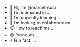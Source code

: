 - 👋 Hi, I’m @marcelosura
- 👀 I’m interested in ...
- 🌱 I’m currently learning ...
- 💞️ I’m looking to collaborate on ...
- 📫 How to reach me ...
- 😄 Pronouns: ...
- ⚡ Fun fact: ...

<!---
marcelosura/marcelosura is a ✨ special ✨ repository because its `README.md` (this file) appears on your GitHub profile.
You can click the Preview link to take a look at your changes.
--->
